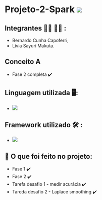 # Projeto-2-Spark <img src="https://img.shields.io/static/v1?label=Fase2&message=Finalizado&color=success&style=flat-square&logo=ghost"/>

## Integrantes :raising_hand_man: :raising_hand_woman: : 

- Bernardo Cunha Capoferri;
- Lívia Sayuri Makuta.

## Conceito A 

- Fase 2 completa :heavy_check_mark:

## Linguagem utilizada :desktop_computer::

- <img src="https://img.shields.io/static/v1?label=Code&message=Python&color=blue&style=plastic&labelColor=black&logo=python"/>

## Framework utilizado :hammer_and_wrench: : 
- <img src="https://img.shields.io/static/v1?label=Code&message=Spark&color=important&style=plastic&labelColor=black&logo=ApacheSpark"/>

## :pushpin: O que foi feito no projeto:

- Fase 1 :heavy_check_mark:
- Fase 2 :heavy_check_mark:
- Tarefa desafio 1 - medir acurácia :heavy_check_mark:
- Tareda desafio 2 - Laplace smoothing :heavy_check_mark:
